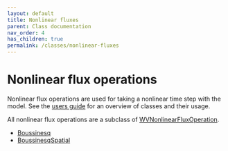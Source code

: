 ```yaml
---
layout: default
title: Nonlinear fluxes
parent: Class documentation
nav_order: 4
has_children: true
permalink: /classes/nonlinear-fluxes
---
```


#  Nonlinear flux operations

Nonlinear flux operations are used for taking a nonlinear time step with the model. See the [users guide](http://wavevortexmodel.org/users-guide/nonlinear-flux-operations.html) for an overview of classes and their usage.

All nonlinear flux operations are a subclass of [WVNonlinearFluxOperation](/classes-nonlinearfluxes/wvnonlinearfluxoperation/).

- [Boussinesq](/classes-nonlinearfluxes/boussinesq/)
- [BoussinesqSpatial](/classes-nonlinearfluxes/boussinesqspatial/)
